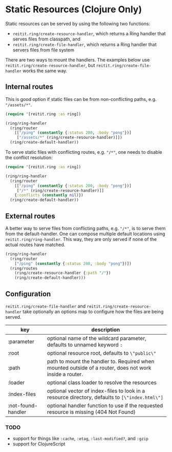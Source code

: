 # Static Resources (Clojure Only)

Static resources can be served by using the following two functions:

* `reitit.ring/create-resource-handler`, which returns a Ring handler that serves files from classpath, and
* `reitit.ring/create-file-handler`, which returns a Ring handler that servers files from file system

There are two ways to mount the handlers.
The examples below use `reitit.ring/create-resource-handler`, but `reitit.ring/create-file-handler` works the same way.

## Internal routes

This is good option if static files can be from non-conflicting paths, e.g. `"/assets/*"`.

```clj
(require '[reitit.ring :as ring])

(ring/ring-handler
  (ring/router
    [["/ping" (constantly {:status 200, :body "pong"})]
     ["/assets/*" (ring/create-resource-handler)]])
  (ring/create-default-handler))
```

To serve static files with conflicting routes, e.g. `"/*"`, one needs to disable the conflict resolution:

```clj
(require '[reitit.ring :as ring])

(ring/ring-handler
  (ring/router
    [["/ping" (constantly {:status 200, :body "pong"})]
     ["/*" (ring/create-resource-handler)]]
    {:conflicts (constantly nil)})
  (ring/create-default-handler))
```

## External routes

A better way to serve files from conflicting paths, e.g. `"/*"`, is to serve them from the default-handler.
One can compose multiple default locations using `reitit.ring/ring-handler`.
This way, they are only served if none of the actual routes have matched.

```clj
(ring/ring-handler
  (ring/router
    ["/ping" (constantly {:status 200, :body "pong"})])
  (ring/routes
    (ring/create-resource-handler {:path "/"})
    (ring/create-default-handler)))
```

## Configuration

`reitit.ring/create-file-handler` and `reitit.ring/create-resource-handler` take optionally an options map to configure how the files are being served.

| key                | description |
| -------------------|-------------|
| :parameter         | optional name of the wildcard parameter, defaults to unnamed keyword `:`
| :root              | optional resource root, defaults to `\"public\"`
| :path              | path to mount the handler to. Required when mounted outside of a router, does not work inside a router.
| :loader            | optional class loader to resolve the resources
| :index-files       | optional vector of index-files to look in a resource directory, defaults to `[\"index.html\"]`
| :not-found-handler | optional handler function to use if the requested resource is missing (404 Not Found)


### TODO

* support for things like `:cache`, `:etag`, `:last-modified?`, and `:gzip`
* support for ClojureScript
